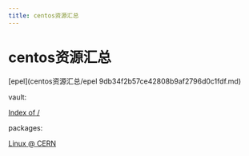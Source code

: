 ```yaml
---
title: centos资源汇总
---
```


# centos资源汇总

[epel](centos资源汇总/epel 9db34f2b57ce42808b9af2796d0c1fdf.md)

vault:

[Index of /](http://vault.centos.org/)

packages:

[](https://pkgs.org/)

[Linux @ CERN](http://linuxsoft.cern.ch/)